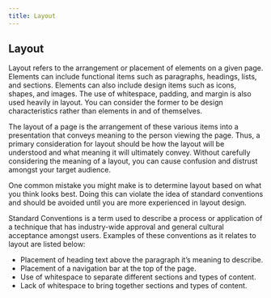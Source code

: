 ```yaml
---
title: Layout
---
```

## Layout

Layout refers to the arrangement or placement of elements on a given page. Elements can include functional items such as paragraphs, headings, lists, and sections. Elements can also include design items such as icons, shapes, and images. The use of whitespace, padding, and margin is also used heavily in layout. You can consider the former to be design characteristics rather than elements in and of themselves.

The layout of a page is the arrangement of these various items into a presentation that conveys meaning to the person viewing the page. Thus, a primary consideration for layout should be how the layout will be understood and what meaning it will ultimately convey. Without carefully considering the meaning of a layout, you can cause confusion and distrust amongst your target audience.

One common mistake you might make is to determine layout based on what you think looks best. Doing this can violate the idea of standard conventions and should be avoided until you are more experienced in layout design.

Standard Conventions is a term used to describe a process or application of a technique that has industry-wide approval and general cultural acceptance amongst users.
Examples of these conventions as it relates to layout are listed below:
*	Placement of heading text above the paragraph it’s meaning to describe.
*	Placement of a navigation bar at the top of the page.
*	Use of whitespace to separate different sections and types of content.
*	Lack of whitespace to bring together sections and types of content.